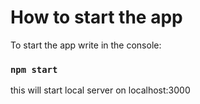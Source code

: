 # How to start the app

To start the app write in the console: 

### `npm start`

this will start local server on localhost:3000
